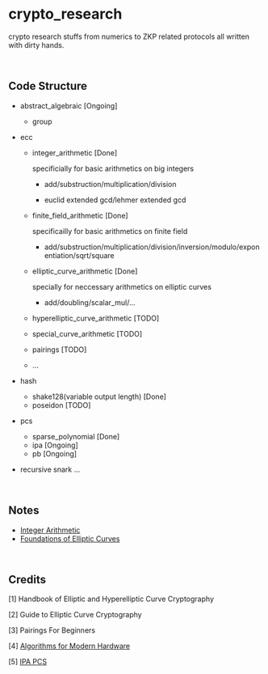 # crypto_research

crypto research stuffs from numerics to ZKP related protocols all written with dirty hands.

<br />

## Code Structure
- abstract_algebraic [Ongoing]
    - group

- ecc 
    - integer_arithmetic [Done]

        specificially for basic arithmetics on big integers

        - add/substruction/multiplication/division

        - euclid extended gcd/lehmer extended gcd

    - finite_field_arithmetic [Done]

        specificailly for basic arithmetics on finite field

        - add/substruction/multiplication/division/inversion/modulo/exponentiation/sqrt/square

    - elliptic_curve_arithmetic [Done]

        specially for neccessary arithmetics on elliptic curves

        - add/doubling/scalar_mul/...

    - hyperelliptic_curve_arithmetic [TODO] 
    - special_curve_arithmetic [TODO]
    - pairings [TODO]
    - ...

- hash
    - shake128(variable output length) [Done]
    - poseidon [TODO]

- pcs
    - sparse_polynomial [Done]
    - ipa [Ongoing]
    - pb [Ongoing]

- recursive snark
    ...

<br />

## Notes 

- [Integer Arithmetic](https://hackmd.io/@70xfCGp1QViTYYJh3AMrQg/rkF-5hHwT)
- [Foundations of Elliptic Curves
](https://hackmd.io/@70xfCGp1QViTYYJh3AMrQg/HJ7rcsY4a)

<br />

## Credits

[1] Handbook of Elliptic and Hyperelliptic Curve Cryptography

[2] Guide to Elliptic Curve Cryptography

[3] Pairings For Beginners

[4] [Algorithms for Modern Hardware](https://en.algorithmica.org/hpc/)

[5] [IPA PCS](https://hackmd.io/@arijitdutta67/r1ZFKoHy2#Accumulation-of-IPA-PCS-and-Recursive-Process-in-Aztec-3)